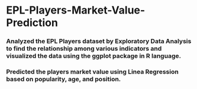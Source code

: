 # EPL-Players-Market-Value-Prediction

###	Analyzed the EPL Players dataset by Exploratory Data Analysis to find the relationship among various indicators and visualized the data using the ggplot package in R language.
###	Predicted the players market value using Linea Regression based on popularity, age, and position.
